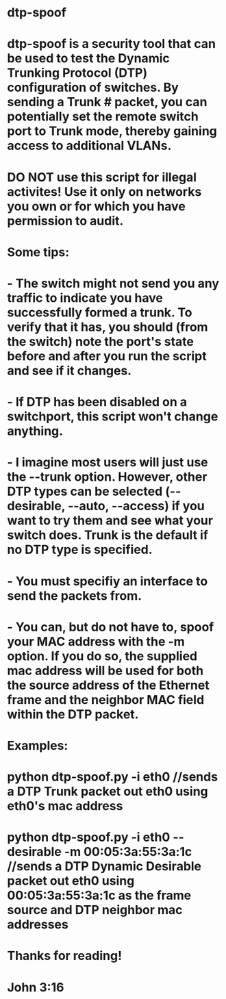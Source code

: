 # dtp-spoof
# dtp-spoof is a security tool that can be used to test the Dynamic Trunking Protocol (DTP) configuration of switches. By sending a Trunk # packet, you can potentially set the remote switch port to Trunk mode, thereby gaining access to additional VLANs.

# DO NOT use this script for illegal activites! Use it only on networks you own or for which you have permission to audit.

# Some tips:
# - The switch might not send you any traffic to indicate you have successfully formed a trunk. To verify that it has, you should (from the switch) note the port's state before and after you run the script and see if it changes.

# - If DTP has been disabled on a switchport, this script won't change anything.

# - I imagine most users will just use the --trunk option. However, other DTP types can be selected (--desirable, --auto, --access) if you want to try them and see what your switch does. Trunk is the default if no DTP type is specified.

# - You must specifiy an interface to send the packets from. 

# - You can, but do not have to, spoof your MAC address with the -m option. If you do so, the supplied mac address will be used for both the source address of the Ethernet frame and the neighbor MAC field within the DTP packet.


# Examples:

# python dtp-spoof.py -i eth0 //sends a DTP Trunk packet out eth0 using eth0's mac address

# python dtp-spoof.py -i eth0 --desirable -m 00:05:3a:55:3a:1c //sends a DTP Dynamic Desirable packet out eth0 using 00:05:3a:55:3a:1c as the frame source and DTP neighbor mac addresses

# Thanks for reading!

# John 3:16
